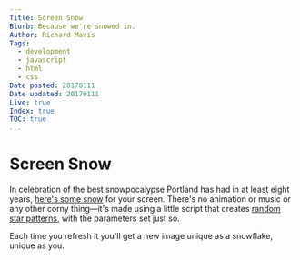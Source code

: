 ```yaml
---
Title: Screen Snow
Blurb: Because we're snowed in.
Author: Richard Mavis
Tags:
  - development
  - javascript
  - html
  - css
Date posted: 20170111
Date updated: 20170111
Live: true
Index: true
TOC: true
...
```




# Screen Snow

In celebration of the best snowpocalypse Portland has had in at least eight years, [here's some snow][snow] for your screen. There's no animation or music or any other corny thing&mdash;it's made using a little script that creates [random star patterns][stars], with the parameters set just so.

Each time you refresh it you'll get a new image unique as a snowflake, unique as you.




[snow]: http://richardmavis.info/snow
[stars]: http://richardmavis.info/stars
